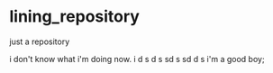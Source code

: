 # lining_repository
just a repository

i don't know what i'm doing now.
i d  s d s sd s sd  d s
i'm a good boy;
